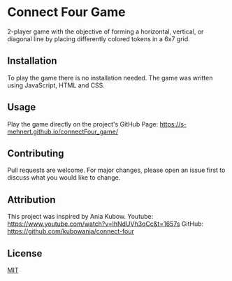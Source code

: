 # Connect Four Game

2-player game with the objective of forming a horizontal, vertical, or diagonal line by placing differently colored tokens in a 6x7 grid.

## Installation

To play the game there is no installation needed.
The game was written using JavaScript, HTML and CSS.

## Usage

Play the game directly on the project's GitHub Page: https://s-mehnert.github.io/connectFour_game/

## Contributing

Pull requests are welcome. For major changes, please open an issue first
to discuss what you would like to change.


## Attribution

This project was inspired by Ania Kubow. 
Youtube: https://www.youtube.com/watch?v=lhNdUVh3qCc&t=1657s
GitHub: https://github.com/kubowania/connect-four

## License

[MIT](https://choosealicense.com/licenses/mit/)